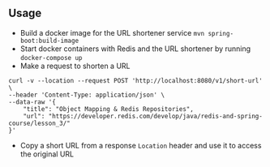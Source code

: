 ## Usage

- Build a docker image for the URL shortener service `mvn spring-boot:build-image`
- Start docker containers with Redis and the URL shortener by running `docker-compose up`
- Make a request to shorten a URL
```curl 
curl -v --location --request POST 'http://localhost:8080/v1/short-url' \
--header 'Content-Type: application/json' \
--data-raw '{
    "title": "Object Mapping & Redis Repositories",
    "url": "https://developer.redis.com/develop/java/redis-and-spring-course/lesson_3/"
}' 
```
- Copy a short URL from a response `Location` header and use it to access the original URL